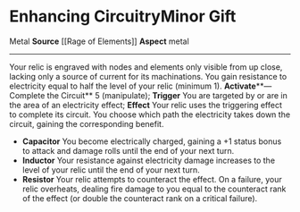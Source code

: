 ﻿---
element: Metal
id: '116'
item_category: Relics
name: Enhancing Circuitry
prerequisite: null
rarity: Common
school: null
source: '[[DATABASE/source/Rage of Elements|Rage of Elements]]'
trait:
- '[[DATABASE/trait/Metal|Metal]]'
type: Relic Minor Gift

---
# Enhancing Circuitry<span class="item-type">Minor Gift</span>

<span class="item-trait">Metal</span>
**Source** [[Rage of Elements]]
**Aspect** metal

---
Your relic is engraved with nodes and elements only visible from up close, lacking only a source of current for its machinations. You gain resistance to electricity equal to half the level of your relic (minimum 1).
**Activate****—Complete the Circuit** <span class="action-icon">5</span> (manipulate); **Trigger** You are targeted by or are in the area of an electricity effect; **Effect** Your relic uses the triggering effect to complete its circuit. You choose which path the electricity takes down the circuit, gaining the corresponding benefit.

* **Capacitor** You become electrically charged, gaining a +1 status bonus to attack and damage rolls until the end of your next turn.
* **Inductor** Your resistance against electricity damage increases to the level of your relic until the end of your next turn.
* **Resistor** Your relic attempts to counteract the effect. On a failure, your relic overheats, dealing fire damage to you equal to the counteract rank of the effect (or double the counteract rank on a critical failure).